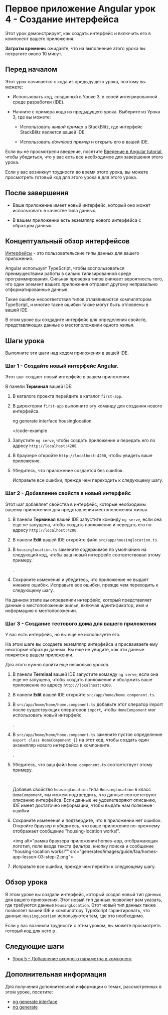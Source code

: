 # Первое приложение Angular урок 4 - Создание интерфейса

Этот урок демонстрирует, как создать интерфейс и включить его в компонент вашего приложения.

**Затраты времени:** ожидайте, что на выполнение этого урока вы потратите около 10 минут.

## Перед началом

Этот урок начинается с кода из предыдущего урока, поэтому вы можете:

-   Использовать код, созданный в Уроке 3, в своей интегрированной среде разработки (IDE).

-   Начните с примера кода из предыдущего урока. Выберите <live-example name="first-app-lesson-03"></live-example> из Урока 3, где вы можете:

    -   Использовать _живой пример_ в StackBlitz, где интерфейс StackBlitz является вашей IDE.

    -   Использовать _download пример_ и открыть его в вашей IDE.

Если вы не просмотрели введение, посетите [Введение в Angular tutorial](tutorial/first-app), чтобы убедиться, что у вас есть все необходимое для завершения этого урока.

Если у вас возникнут трудности во время этого урока, вы можете просмотреть готовый код для этого урока в <live-example></live-example> для этого урока.

## После завершения

-   Ваше приложение имеет новый интерфейс, который оно может использовать в качестве типа данных.

-   В вашем приложении есть экземпляр нового интерфейса с образцом данных.

## Концептуальный обзор интерфейсов

[Интерфейсы](https://www.typescriptlang.org/docs/handbook/interfaces.html) - это пользовательские типы данных для вашего приложения.

Angular использует TypeScript, чтобы воспользоваться преимуществами работы в сильно типизированной среде программирования. Сильная проверка типов снижает вероятность того, что один элемент вашего приложения отправит другому неправильно отформатированные данные.

Такие ошибки несоответствия типов отлавливаются компилятором TypeScript, и многие такие ошибки также могут быть отловлены в вашей IDE.

В этом уроке вы создадите интерфейс для определения свойств, представляющих данные о местоположении одного жилья.

## Шаги урока

Выполните эти шаги над кодом приложения в вашей IDE.

### Шаг 1 - Создайте новый интерфейс Angular.

Этот шаг создает новый интерфейс в вашем приложении.

В панели **Терминал** вашей IDE:

1.  В каталоге проекта перейдите в каталог `first-app`.

1.  В директории `first-app` выполните эту команду для создания нового интерфейса.

    <code-example format="shell" language="shell">

    ng generate interface housinglocation

    </code-example

1.  Запустите `ng serve`, чтобы создать приложение и передать его по адресу `http://localhost:4200`.

1.  В браузере откройте `http://localhost:4200`, чтобы увидеть ваше приложение.

1.  Убедитесь, что приложение создается без ошибок.

    Исправьте все ошибки, прежде чем переходить к следующему шагу.

### Шаг 2 - Добавление свойств в новый интерфейс

Этот шаг добавляет свойства в интерфейс, которые необходимы вашему приложению для представления местоположения жилья.

1.  В панели **Терминал** вашей IDE запустите команду `ng serve`, если она еще не запущена, чтобы создать приложение и передать его по адресу `http://localhost:4200`.

1.  В панели **Edit** вашей IDE откройте файл `src/app/housinglocation.ts`.

1.  В `housinglocation.ts` замените содержимое по умолчанию на следующий код, чтобы ваш новый интерфейс соответствовал этому примеру.

    <code-example header="Update src/app/housinglocation.ts to match this code" path="first-app-lesson-04/src/app/housinglocation.ts"></code-example>.

1.  Сохраните изменения и убедитесь, что приложение не выдает никаких ошибок. Исправьте все ошибки, прежде чем переходить к следующему шагу.

На данном этапе вы определили интерфейс, который представляет данные о местоположении жилья, включая идентификатор, имя и информацию о местоположении.

### Шаг 3 - Создание тестового дома для вашего приложения

У вас есть интерфейс, но вы еще не используете его.

На этом шаге вы создаете экземпляр интерфейса и присваиваете ему некоторые образцы данных. Вы еще не увидите, как эти данные появятся в вашем приложении.

Для этого нужно пройти еще несколько уроков.

1.  В панели **Terminal** вашей IDE запустите команду `ng serve`, если она еще не запущена, чтобы создать приложение и обслужить ваше приложение по адресу `http://localhost:4200`.
1.  В панели **Edit** вашей IDE откройте `src/app/home/home.component.ts`.

1.  В `src/app/home/home/home.component.ts` добавьте этот оператор import после существующих операторов `import`, чтобы `HomeComponent` мог использовать новый интерфейс.

    <code-example header="Import HomeComponent in src/app/home/home/home.component.ts" path="first-app-lesson-04/src/app/happ/home/home.component.ts" region="housing-location-import"></code-example>.

1.  В `src/app/home/home/home.component.ts` замените пустое определение `export class HomeComponent {}` на этот код, чтобы создать один экземпляр нового интерфейса в компоненте.

    <code-example header="Add sample data to src/app/home/home/home.component.ts" path="first-app-lesson-04/src/app/happ/home/home.component.ts" region="only-house"></code-example>.

1.  Убедитесь, что ваш файл `home.component.ts` соответствует этому примеру.

    <code-example header="src/app/home/home/home.component.ts" path="first-app-lesson-04/src/app/home/home.component.ts"></code-example>.

    Добавив свойство `housingLocation` типа `HousingLocation` в класс `HomeComponent`, мы можем подтвердить, что данные соответствуют описанию интерфейса. Если данные не удовлетворяют описанию, IDE имеет достаточно информации, чтобы выдать нам полезные ошибки.

1.  Сохраните изменения и подтвердите, что в приложении нет ошибок. Откройте браузер и убедитесь, что ваше приложение по-прежнему отображает сообщение "housing-location works!".

    <section class="lightbox">

    <img alt="рамка браузера приложения homes-app, отображающая логотип, поле ввода текста фильтра, кнопку поиска и сообщение "housing-location works!"" src="generated/images/guide/faa/homes-app-lesson-03-step-2.png">

    </section>

1.  Исправьте все ошибки, прежде чем перейти к следующему шагу.

## Обзор урока

В этом уроке вы создали интерфейс, который создал новый тип данных для вашего приложения. Этот новый тип данных позволяет вам указать, где требуются данные `HousingLocation`.
Этот новый тип данных также позволяет вашей IDE и компилятору TypeScript гарантировать, что данные `HousingLocation` используются там, где это необходимо.

Если у вас возникли трудности с этим уроком, вы можете просмотреть готовый код для него в <live-example></live-example>.

## Следующие шаги

-   [Урок 5 - Добавление входного параметра в компонент](tutorial/first-app/first-app-lesson-05)

## Дополнительная информация

Для получения дополнительной информации о темах, рассмотренных в этом уроке, посетите:

<!-- vale Angular.Google_WordListSuggestions = NO -->

-   [ng generate interface](https://angular.io/cli/generate#interface-command)
-   [ng generate](https://angular.io/cli/generate)
